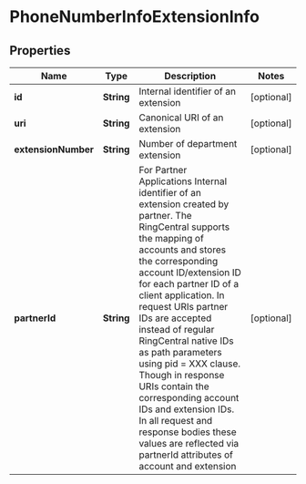 
# PhoneNumberInfoExtensionInfo

## Properties
Name | Type | Description | Notes
------------ | ------------- | ------------- | -------------
**id** | **String** | Internal identifier of an extension |  [optional]
**uri** | **String** | Canonical URI of an extension |  [optional]
**extensionNumber** | **String** | Number of department extension |  [optional]
**partnerId** | **String** | For Partner Applications Internal identifier of an extension created by partner. The RingCentral supports the mapping of accounts and stores the corresponding account ID/extension ID for each partner ID of a client application. In request URIs partner IDs are accepted instead of regular RingCentral native IDs as path parameters using pid &#x3D; XXX clause. Though in response URIs contain the corresponding account IDs and extension IDs. In all request and response bodies these values are reflected via partnerId attributes of account and extension |  [optional]



